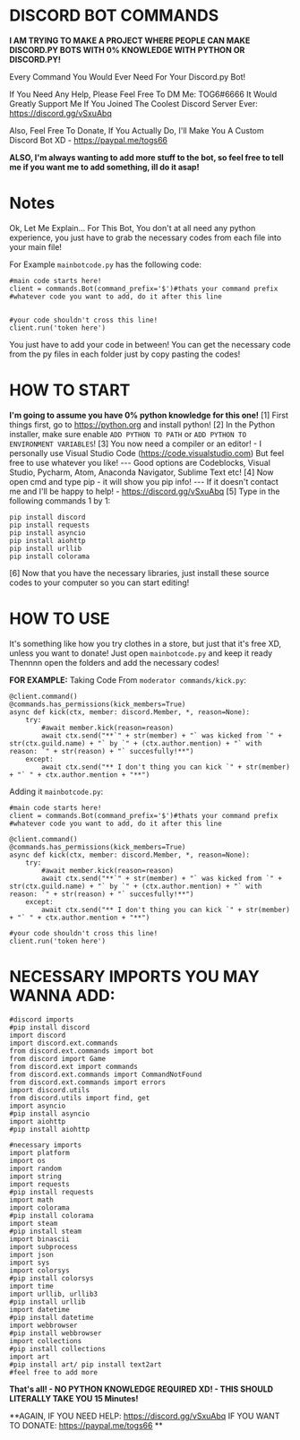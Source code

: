 # DISCORD BOT COMMANDS
**I AM TRYING TO MAKE A PROJECT WHERE PEOPLE CAN MAKE DISCORD.PY BOTS WITH 0% KNOWLEDGE WITH PYTHON OR DISCORD.PY!**

Every Command You Would Ever Need For Your Discord.py Bot!

If You Need Any Help, Please Feel Free To DM Me: TOG6#6666
It Would Greatly Support Me If You Joined The Coolest Discord Server Ever: https://discord.gg/vSxuAbq

Also, Feel Free To Donate, If You Actually Do, I'll Make You A Custom Discord Bot XD - https://paypal.me/togs66

**ALSO, I'm always wanting to add more stuff to the bot, so feel free to tell me if you want me to add something, ill do it asap!**

# Notes
Ok, Let Me Explain...
For This Bot, You don't at all need any python experience, you just have to grab the necessary codes from each file into your main file!

For Example `mainbotcode.py` has the following code:
```
#main code starts here!
client = commands.Bot(command_prefix='$')#thats your command prefix
#whatever code you want to add, do it after this line


#your code shouldn't cross this line!
client.run('token here')
```
You just have to add your code in between!
You can get the necessary code from the py files in each folder just by copy pasting the codes!

# HOW TO START
**I'm going to assume you have 0% python knowledge for this one!**
[1] First things first, go to https://python.org and install python!
[2] In the Python installer, make sure enable `ADD PYTHON TO PATH` or `ADD PYTHON TO ENVIRONMENT VARIABLES`!
[3] You now need a compiler or an editor! - I personally use Visual Studio Code (https://code.visualstudio.com) But feel free to use whatever you like!
--- Good options are Codeblocks, Visual Studio, Pycharm, Atom, Anaconda Navigator, Sublime Text etc!
[4] Now open cmd and type pip - it will show you pip info!
--- If it doesn't contact me and I'll be happy to help! - https://discord.gg/vSxuAbq
[5] Type in the following commands 1 by 1:
```
pip install discord
pip install requests
pip install asyncio
pip install aiohttp
pip install urllib
pip install colorama
```
[6] Now that you have the necessary libraries, just install these source codes to your computer so you can start editing!

# HOW TO USE
It's something like how you try clothes in a store, but just that it's free XD, unless you want to donate!
Just open `mainbotcode.py` and keep it ready
Thennnn open the folders and add the necessary codes!

**FOR EXAMPLE:**
Taking Code From `moderator commands/kick.py`:
```
@client.command()
@commands.has_permissions(kick_members=True)
async def kick(ctx, member: discord.Member, *, reason=None):
    try:
        #await member.kick(reason=reason)
        await ctx.send("**`" + str(member) + "` was kicked from `" + str(ctx.guild.name) + "` by `" + (ctx.author.mention) + "` with reason: `" + str(reason) + "` succesfully!**")
    except:
        await ctx.send("** I don't thing you can kick `" + str(member) + "` " + ctx.author.mention + "**")
```
Adding it `mainbotcode.py`:
```
#main code starts here!
client = commands.Bot(command_prefix='$')#thats your command prefix
#whatever code you want to add, do it after this line

@client.command()
@commands.has_permissions(kick_members=True)
async def kick(ctx, member: discord.Member, *, reason=None):
    try:
        #await member.kick(reason=reason)
        await ctx.send("**`" + str(member) + "` was kicked from `" + str(ctx.guild.name) + "` by `" + (ctx.author.mention) + "` with reason: `" + str(reason) + "` succesfully!**")
    except:
        await ctx.send("** I don't thing you can kick `" + str(member) + "` " + ctx.author.mention + "**")

#your code shouldn't cross this line!
client.run('token here')
```
# NECESSARY IMPORTS YOU MAY WANNA ADD:
```
#discord imports                                                                          #pip install discord
import discord
import discord.ext.commands
from discord.ext.commands import bot
from discord import Game
from discord.ext import commands
from discord.ext.commands import CommandNotFound
from discord.ext.commands import errors
import discord.utils
from discord.utils import find, get
import asyncio                                                                            #pip install asyncio
import aiohttp                                                                            #pip install aiohttp

#necessary imports
import platform
import os
import random
import string
import requests                                                                           #pip install requests
import math
import colorama                                                                           #pip install colorama
import steam                                                                              #pip install steam
import binascii
import subprocess
import json
import sys
import colorsys                                                                           #pip install colorsys
import time
import urllib, urllib3                                                                    #pip install urllib
import datetime                                                                           #pip install datetime
import webbrowser                                                                         #pip install webbrowser
import collections                                                                        #pip install collections
import art                                                                                #pip install art/ pip install text2art
#feel free to add more
```

**That's all! - NO PYTHON KNOWLEDGE REQUIRED XD! - THIS SHOULD LITERALLY TAKE YOU 15 Minutes!**

**AGAIN, IF YOU NEED HELP: https://discord.gg/vSxuAbq
IF YOU WANT TO DONATE: https://paypal.me/togs66 **
